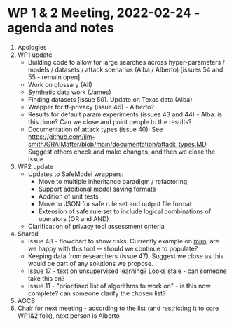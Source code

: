 # WP 1 & 2 Meeting, 2022-02-24 - agenda and notes

1. Apologies
1. WP1 update
    - Building code to allow for large searches across hyper-parameters / models / datasets / attack scenarios (Alba / Alberto) [issues 54 and 55 - remain open]
    - Work on glossary (All)
    - Synthetic data work (James)
    - Finding datasets [issue 50]. Update on Texas data (Alba)
    - Wrapper for tf-privacy (issue 46) - Alberto?
    - Results for default param experiments (issues 43 and 44) - Alba: is this done? Can we close and point people to the results?
    - Documentation of attack types (issue 40): See https://github.com/jim-smith/GRAIMatter/blob/main/documentation/attack_types.MD Suggest others check and make changes, and then we close the issue
1. WP2 update
    - Updates to SafeModel wrappers:
        + Move to multiple inheritance paradigm / refactoring
        + Support additional model saving formats
        + Addition of unit tests
        + Move to JSON for safe rule set and output file format
        + Extension of safe rule set to include logical combinations of operators (OR and AND)
    - Clarification of privacy tool assessment criteria
1. Shared
    - Issue 48 - flowchart to show risks. Currently example on [miro](https://miro.com/app/board/uXjVOQRt5kI=/). are we happy with this tool -- should we continue to populate?
    - Keeping data from researchers (issue 47). Suggest we close as this would be part of any solutions we propose.
    - Issue 17 - text on unsupervised learning? Looks stale - can someone take this on?
    - Issue 11 - "prioritised list of algorithms to work on" - is this now complete? can someone clarify the chosen list?
1. AOCB
1. Chair for next meeting - according to the list (and restricting it to core WP1&2 folk), next person is Alberto
